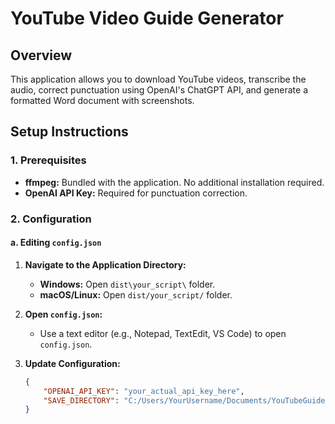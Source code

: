 # YouTube Video Guide Generator

## Overview

This application allows you to download YouTube videos, transcribe the audio, correct punctuation using OpenAI's ChatGPT API, and generate a formatted Word document with screenshots.

## Setup Instructions

### 1. Prerequisites

- **ffmpeg:** Bundled with the application. No additional installation required.
- **OpenAI API Key:** Required for punctuation correction.

### 2. Configuration

#### a. Editing `config.json`

1. **Navigate to the Application Directory:**

   - **Windows:** Open `dist\your_script\` folder.
   - **macOS/Linux:** Open `dist/your_script/` folder.

2. **Open `config.json`:**

   - Use a text editor (e.g., Notepad, TextEdit, VS Code) to open `config.json`.

3. **Update Configuration:**

   ```json
   {
       "OPENAI_API_KEY": "your_actual_api_key_here",
       "SAVE_DIRECTORY": "C:/Users/YourUsername/Documents/YouTubeGuides"
   }